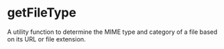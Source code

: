 # getFileType
A utility function to determine the MIME type and category of a file based on its URL or file extension.
